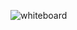 ![whiteboard](https://cdn.discordapp.com/attachments/821561273178521621/1051233024450240574/image.png)
